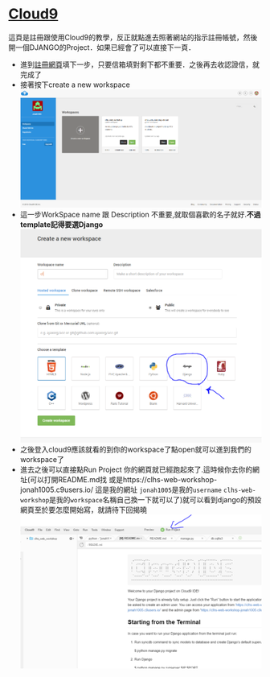
# [Cloud9](https://c9.io/?redirect=0)

這頁是註冊跟使用Cloud9的教學，反正就點進去照著網站的指示註冊帳號，然後開一個DJANGO的Project．如果已經會了可以直接下一頁．


* 進到[註冊網頁](https://c9.io/signup)填下一步，只要信箱填對剩下都不重要．之後再去收認證信，就完成了
* 接著按下create a new workspace![](擷取2.PNG)
* 這一步WorkSpace name 跟 Description 不重要,就取個喜歡的名子就好.**不過template記得要選Django**![](擷取3.PNG)
* 之後登入cloud9應該就看的到你的workspace了點open就可以進到我們的workspace了
* 進去之後可以直接點Run Project 你的網頁就已經跑起來了.這時候你去你的網址(可以打開README.md找 或是https://clhs-web-workshop-jonah1005.c9users.io/ 這是我的網址 ```jonah1005```是我的```username``` ```clhs-web-workshop```是我的```workspace```名稱自己換一下就可以了)就可以看到django的預設網頁至於要怎麼開始寫，就請待下回揭曉![](擷取4.PNG)


~~~~~~~~~~~~~~~~~~~~
